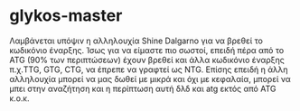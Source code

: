 # glykos-master

Λαμβάνεται υπόψιν η αλληλουχία Shine Dalgarno για να βρεθεί το κωδικόνιο έναρξης. Ίσως για να είμαστε πιο σωστοί, επειδή πέρα από το ATG (90% των περιπτώσεων) έχουν βρεθεί και άλλα κωδικόνιο έναρξης π.χ.TTG, GTG, CTG, να έπρεπε να γραφτεί ως NTG. Επίσης επειδή η άλλη αλληλουχία μπορεί να μας δωθεί με μικρά και όχι με κεφαλαία, μπορεί να μπει στην αναζήτηση και η περίπτωση αυτή δλδ και atg εκτός από ATG κ.ο.κ.
 
